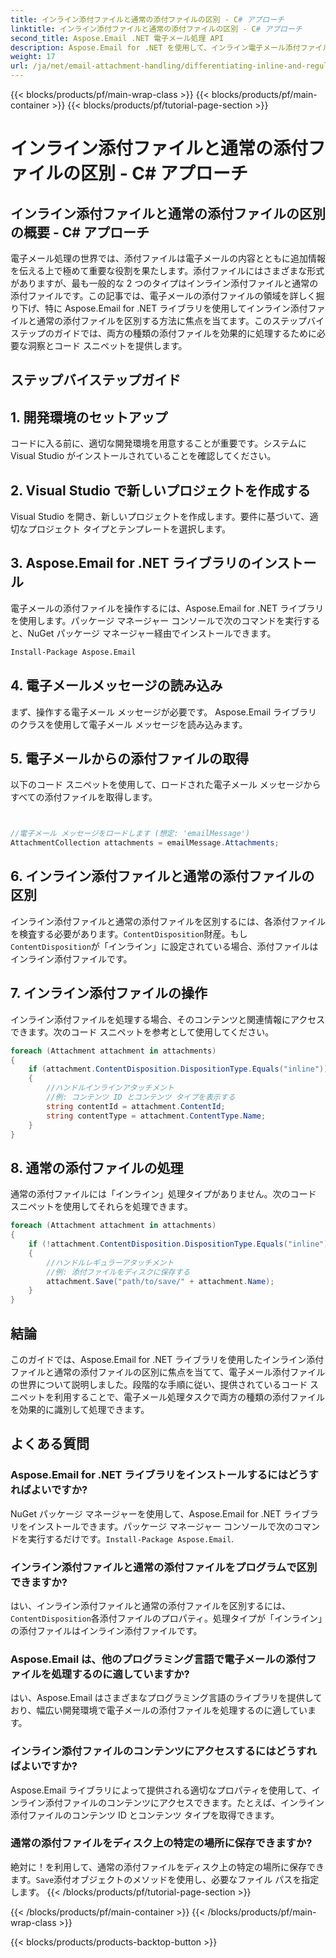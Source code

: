 ```yaml
---
title: インライン添付ファイルと通常の添付ファイルの区別 - C# アプローチ
linktitle: インライン添付ファイルと通常の添付ファイルの区別 - C# アプローチ
second_title: Aspose.Email .NET 電子メール処理 API
description: Aspose.Email for .NET を使用して、インライン電子メール添付ファイルと通常の電子メール添付ファイルを区別する方法を学びます。コード例を含む包括的なガイド。
weight: 17
url: /ja/net/email-attachment-handling/differentiating-inline-and-regular-attachments-csharp-approach/
---
```


{{< blocks/products/pf/main-wrap-class >}}
{{< blocks/products/pf/main-container >}}
{{< blocks/products/pf/tutorial-page-section >}}

# インライン添付ファイルと通常の添付ファイルの区別 - C# アプローチ


## インライン添付ファイルと通常の添付ファイルの区別の概要 - C# アプローチ

電子メール処理の世界では、添付ファイルは電子メールの内容とともに追加情報を伝える上で極めて重要な役割を果たします。添付ファイルにはさまざまな形式がありますが、最も一般的な 2 つのタイプはインライン添付ファイルと通常の添付ファイルです。この記事では、電子メールの添付ファイルの領域を詳しく掘り下げ、特に Aspose.Email for .NET ライブラリを使用してインライン添付ファイルと通常の添付ファイルを区別する方法に焦点を当てます。このステップバイステップのガイドでは、両方の種類の添付ファイルを効果的に処理するために必要な洞察とコード スニペットを提供します。

## ステップバイステップガイド

## 1. 開発環境のセットアップ

コードに入る前に、適切な開発環境を用意することが重要です。システムに Visual Studio がインストールされていることを確認してください。

## 2. Visual Studio で新しいプロジェクトを作成する

Visual Studio を開き、新しいプロジェクトを作成します。要件に基づいて、適切なプロジェクト タイプとテンプレートを選択します。

## 3. Aspose.Email for .NET ライブラリのインストール

電子メールの添付ファイルを操作するには、Aspose.Email for .NET ライブラリを使用します。パッケージ マネージャー コンソールで次のコマンドを実行すると、NuGet パッケージ マネージャー経由でインストールできます。

```bash
Install-Package Aspose.Email
```

## 4. 電子メールメッセージの読み込み

まず、操作する電子メール メッセージが必要です。 Aspose.Email ライブラリのクラスを使用して電子メール メッセージを読み込みます。

## 5. 電子メールからの添付ファイルの取得

以下のコード スニペットを使用して、ロードされた電子メール メッセージからすべての添付ファイルを取得します。

```csharp


//電子メール メッセージをロードします (想定: 'emailMessage')
AttachmentCollection attachments = emailMessage.Attachments;
```

## 6. インライン添付ファイルと通常の添付ファイルの区別

インライン添付ファイルと通常の添付ファイルを区別するには、各添付ファイルを検査する必要があります。`ContentDisposition`財産。もし`ContentDisposition`が「インライン」に設定されている場合、添付ファイルはインライン添付ファイルです。

## 7. インライン添付ファイルの操作

インライン添付ファイルを処理する場合、そのコンテンツと関連情報にアクセスできます。次のコード スニペットを参考として使用してください。

```csharp
foreach (Attachment attachment in attachments)
{
    if (attachment.ContentDisposition.DispositionType.Equals("inline"))
    {
        //ハンドルインラインアタッチメント
        //例: コンテンツ ID とコンテンツ タイプを表示する
        string contentId = attachment.ContentId;
        string contentType = attachment.ContentType.Name;
    }
}
```

## 8. 通常の添付ファイルの処理

通常の添付ファイルには「インライン」処理タイプがありません。次のコード スニペットを使用してそれらを処理できます。

```csharp
foreach (Attachment attachment in attachments)
{
    if (!attachment.ContentDisposition.DispositionType.Equals("inline"))
    {
        //ハンドルレギュラーアタッチメント
        //例: 添付ファイルをディスクに保存する
        attachment.Save("path/to/save/" + attachment.Name);
    }
}
```

## 結論

このガイドでは、Aspose.Email for .NET ライブラリを使用したインライン添付ファイルと通常の添付ファイルの区別に焦点を当てて、電子メール添付ファイルの世界について説明しました。段階的な手順に従い、提供されているコード スニペットを利用することで、電子メール処理タスクで両方の種類の添付ファイルを効果的に識別して処理できます。

## よくある質問

### Aspose.Email for .NET ライブラリをインストールするにはどうすればよいですか?

 NuGet パッケージ マネージャーを使用して、Aspose.Email for .NET ライブラリをインストールできます。パッケージ マネージャー コンソールで次のコマンドを実行するだけです。`Install-Package Aspose.Email`.

### インライン添付ファイルと通常の添付ファイルをプログラムで区別できますか?

はい、インライン添付ファイルと通常の添付ファイルを区別するには、`ContentDisposition`各添付ファイルのプロパティ。処理タイプが「インライン」の添付ファイルはインライン添付ファイルです。

### Aspose.Email は、他のプログラミング言語で電子メールの添付ファイルを処理するのに適していますか?

はい、Aspose.Email はさまざまなプログラミング言語のライブラリを提供しており、幅広い開発環境で電子メールの添付ファイルを処理するのに適しています。

### インライン添付ファイルのコンテンツにアクセスするにはどうすればよいですか?

Aspose.Email ライブラリによって提供される適切なプロパティを使用して、インライン添付ファイルのコンテンツにアクセスできます。たとえば、インライン添付ファイルのコンテンツ ID とコンテンツ タイプを取得できます。

### 通常の添付ファイルをディスク上の特定の場所に保存できますか?

絶対に！を利用して、通常の添付ファイルをディスク上の特定の場所に保存できます。`Save`添付オブジェクトのメソッドを使用し、必要なファイル パスを指定します。
{{< /blocks/products/pf/tutorial-page-section >}}

{{< /blocks/products/pf/main-container >}}
{{< /blocks/products/pf/main-wrap-class >}}

{{< blocks/products/products-backtop-button >}}
